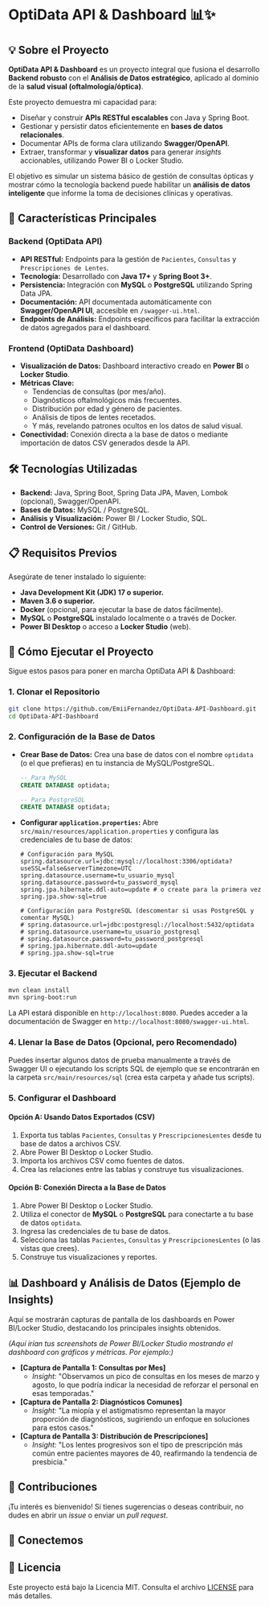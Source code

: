 # OptiData API & Dashboard 📊✨

## 💡 Sobre el Proyecto

**OptiData API & Dashboard** es un proyecto integral que fusiona el desarrollo **Backend robusto** con el **Análisis de Datos estratégico**, aplicado al dominio de la **salud visual (oftalmología/óptica)**.

Este proyecto demuestra mi capacidad para:

  * Diseñar y construir **APIs RESTful escalables** con Java y Spring Boot.
  * Gestionar y persistir datos eficientemente en **bases de datos relacionales**.
  * Documentar APIs de forma clara utilizando **Swagger/OpenAPI**.
  * Extraer, transformar y **visualizar datos** para generar *insights* accionables, utilizando Power BI o Locker Studio.

El objetivo es simular un sistema básico de gestión de consultas ópticas y mostrar cómo la tecnología backend puede habilitar un **análisis de datos inteligente** que informe la toma de decisiones clínicas y operativas.

## 🚀 Características Principales

### Backend (OptiData API)

  * **API RESTful:** Endpoints para la gestión de `Pacientes`, `Consultas` y `Prescripciones de Lentes`.
  * **Tecnología:** Desarrollado con **Java 17+** y **Spring Boot 3+**.
  * **Persistencia:** Integración con **MySQL** o **PostgreSQL** utilizando Spring Data JPA.
  * **Documentación:** API documentada automáticamente con **Swagger/OpenAPI UI**, accesible en `/swagger-ui.html`.
  * **Endpoints de Análisis:** Endpoints específicos para facilitar la extracción de datos agregados para el dashboard.

### Frontend (OptiData Dashboard)

  * **Visualización de Datos:** Dashboard interactivo creado en **Power BI** o **Locker Studio**.
  * **Métricas Clave:**
      * Tendencias de consultas (por mes/año).
      * Diagnósticos oftalmológicos más frecuentes.
      * Distribución por edad y género de pacientes.
      * Análisis de tipos de lentes recetados.
      * Y más, revelando patrones ocultos en los datos de salud visual.
  * **Conectividad:** Conexión directa a la base de datos o mediante importación de datos CSV generados desde la API.

## 🛠️ Tecnologías Utilizadas

  * **Backend:** Java, Spring Boot, Spring Data JPA, Maven, Lombok (opcional), Swagger/OpenAPI.
  * **Bases de Datos:** MySQL / PostgreSQL.
  * **Análisis y Visualización:** Power BI / Locker Studio, SQL.
  * **Control de Versiones:** Git / GitHub.

## 📋 Requisitos Previos

Asegúrate de tener instalado lo siguiente:

  * **Java Development Kit (JDK) 17 o superior.**
  * **Maven 3.6 o superior.**
  * **Docker** (opcional, para ejecutar la base de datos fácilmente).
  * **MySQL** o **PostgreSQL** instalado localmente o a través de Docker.
  * **Power BI Desktop** o acceso a **Locker Studio** (web).

## 🚀 Cómo Ejecutar el Proyecto

Sigue estos pasos para poner en marcha OptiData API & Dashboard:

### 1\. Clonar el Repositorio

```bash
git clone https://github.com/EmiiFernandez/OptiData-API-Dashboard.git
cd OptiData-API-Dashboard
```

### 2\. Configuración de la Base de Datos

  * **Crear Base de Datos:**
    Crea una base de datos con el nombre `optidata` (o el que prefieras) en tu instancia de MySQL/PostgreSQL.

    ```sql
    -- Para MySQL
    CREATE DATABASE optidata;

    -- Para PostgreSQL
    CREATE DATABASE optidata;
    ```

  * **Configurar `application.properties`:**
    Abre `src/main/resources/application.properties` y configura las credenciales de tu base de datos:

    ```properties
    # Configuración para MySQL
    spring.datasource.url=jdbc:mysql://localhost:3306/optidata?useSSL=false&serverTimezone=UTC
    spring.datasource.username=tu_usuario_mysql
    spring.datasource.password=tu_password_mysql
    spring.jpa.hibernate.ddl-auto=update # o create para la primera vez
    spring.jpa.show-sql=true

    # Configuración para PostgreSQL (descomentar si usas PostgreSQL y comentar MySQL)
    # spring.datasource.url=jdbc:postgresql://localhost:5432/optidata
    # spring.datasource.username=tu_usuario_postgresql
    # spring.datasource.password=tu_password_postgresql
    # spring.jpa.hibernate.ddl-auto=update
    # spring.jpa.show-sql=true
    ```

### 3\. Ejecutar el Backend

```bash
mvn clean install
mvn spring-boot:run
```

La API estará disponible en `http://localhost:8080`.
Puedes acceder a la documentación de Swagger en `http://localhost:8080/swagger-ui.html`.

### 4\. Llenar la Base de Datos (Opcional, pero Recomendado)

Puedes insertar algunos datos de prueba manualmente a través de Swagger UI o ejecutando los scripts SQL de ejemplo que se encontrarán en la carpeta `src/main/resources/sql` (crea esta carpeta y añade tus scripts).

### 5\. Configurar el Dashboard

#### **Opción A: Usando Datos Exportados (CSV)**

1.  Exporta tus tablas `Pacientes`, `Consultas` y `PrescripcionesLentes` desde tu base de datos a archivos CSV.
2.  Abre Power BI Desktop o Locker Studio.
3.  Importa los archivos CSV como fuentes de datos.
4.  Crea las relaciones entre las tablas y construye tus visualizaciones.

#### **Opción B: Conexión Directa a la Base de Datos**

1.  Abre Power BI Desktop o Locker Studio.
2.  Utiliza el conector de **MySQL** o **PostgreSQL** para conectarte a tu base de datos `optidata`.
3.  Ingresa las credenciales de tu base de datos.
4.  Selecciona las tablas `Pacientes`, `Consultas` y `PrescripcionesLentes` (o las vistas que crees).
5.  Construye tus visualizaciones y reportes.

## 📊 Dashboard y Análisis de Datos (Ejemplo de Insights)

Aquí se mostrarán capturas de pantalla de los dashboards en Power BI/Locker Studio, destacando los principales insights obtenidos.

*(Aquí irían tus screenshots de Power BI/Locker Studio mostrando el dashboard con gráficos y métricas. Por ejemplo:)*

  * **[Captura de Pantalla 1: Consultas por Mes]**
      * *Insight:* "Observamos un pico de consultas en los meses de marzo y agosto, lo que podría indicar la necesidad de reforzar el personal en esas temporadas."
  * **[Captura de Pantalla 2: Diagnósticos Comunes]**
      * *Insight:* "La miopía y el astigmatismo representan la mayor proporción de diagnósticos, sugiriendo un enfoque en soluciones para estos casos."
  * **[Captura de Pantalla 3: Distribución de Prescripciones]**
      * *Insight:* "Los lentes progresivos son el tipo de prescripción más común entre pacientes mayores de 40, reafirmando la tendencia de presbicia."

## 🤝 Contribuciones

¡Tu interés es bienvenido\! Si tienes sugerencias o deseas contribuir, no dudes en abrir un *issue* o enviar un *pull request*.

## 🔗 Conectemos

[](https://www.google.com/search?q=%5Bhttps://www.linkedin.com/in/emiliafernandez%5D\(https://www.linkedin.com/in/emiliafernandez\))
[](https://github.com/EmiiFernandez)
[](mailto:e.fernandezmurgia@gmail.com)

## 📜 Licencia

Este proyecto está bajo la Licencia MIT. Consulta el archivo [LICENSE](https://www.google.com/search?q=LICENSE) para más detalles.
